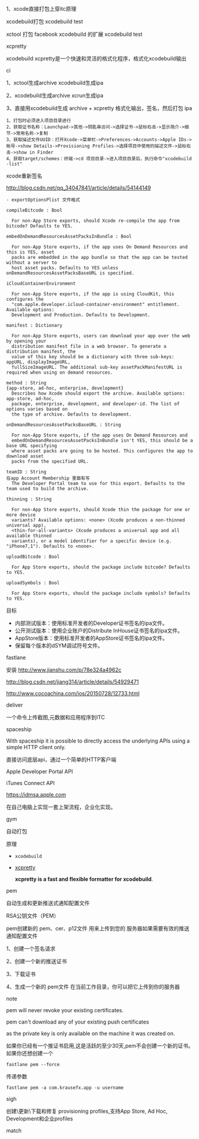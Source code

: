 1、xcode直接打包上穿itc原理







xcodebuild打包  xcodebuild test

xctool 打包  facebook  xcodebuild 的扩展   xcodebuild test

xcpretty

xcodebuild xcpretty是一个快速和灵活的格式化程序，格式化xcodebuild输出

 ci



1、xctool生成archive xcodebuild生成ipa

2、xcodebuild生成archive xcrun生成ipa

3、直接用xcodebuild生成 archive + xcpretty 格式化输出，签名，然后打包 ipa 



```
1、打包时必须进入项目目录进行
2、获取证书名称：Launchpad->其他->钥匙串访问->选择证书->鼠标右击->显示简介->细节->常用名称->复制
3、获取描述文件UUID：打开Xcode->菜单栏->Preferences->Accounts->Apple IDs->帐号->show Details->Provisioning Profiles->选择项目中使用的描述文件->鼠标右击->show in Finder
4、获取target/schemes：终端->cd 项目目录->进入项目目录后，执行命令"xcodebuild -list"
```



xcode重新签名

http://blog.csdn.net/qq_34047841/article/details/54144149



```
- exportOptionsPlist 文件格式

compileBitcode : Bool

  For non-App Store exports, should Xcode re-compile the app from bitcode? Defaults to YES.

embedOnDemandResourcesAssetPacksInBundle : Bool

  For non-App Store exports, if the app uses On Demand Resources and this is YES, asset   
  packs are embedded in the app bundle so that the app can be tested without a server to   
  host asset packs. Defaults to YES unless onDemandResourcesAssetPacksBaseURL is specified.

iCloudContainerEnvironment

  For non-App Store exports, if the app is using CloudKit, this configures the   
  "com.apple.developer.icloud-container-environment" entitlement. Available options:   
  Development and Production. Defaults to Development.

manifest : Dictionary

  For non-App Store exports, users can download your app over the web by opening your   
  distribution manifest file in a web browser. To generate a distribution manifest, the   
  value of this key should be a dictionary with three sub-keys: appURL, displayImageURL,   
  fullSizeImageURL. The additional sub-key assetPackManifestURL is required when using on demand resources.

method : String
{app-store, ad-hoc, enterprise, development}
  Describes how Xcode should export the archive. Available options: app-store, ad-hoc,   
  package, enterprise, development, and developer-id. The list of options varies based on   
  the type of archive. Defaults to development.

onDemandResourcesAssetPacksBaseURL : String

  For non-App Store exports, if the app uses On Demand Resources and   
  embedOnDemandResourcesAssetPacksInBundle isn't YES, this should be a base URL specifying   
  where asset packs are going to be hosted. This configures the app to download asset   
  packs from the specified URL.

teamID : String
在app Account Membership 里面有写 
  The Developer Portal team to use for this export. Defaults to the team used to build the archive.

thinning : String

  For non-App Store exports, should Xcode thin the package for one or more device   
  variants? Available options: <none> (Xcode produces a non-thinned universal app),   
  <thin-for-all-variants> (Xcode produces a universal app and all available thinned   
  variants), or a model identifier for a specific device (e.g. "iPhone7,1"). Defaults to <none>.

uploadBitcode : Bool

  For App Store exports, should the package include bitcode? Defaults to YES.

uploadSymbols : Bool

  For App Store exports, should the package include symbols? Defaults to YES.
```





目标

- 内部测试版本：使用标准开发者的Developer证书签名的ipa文件。
- 公开测试版本：使用企业账户的Distribute InHouse证书签名的ipa文件。
- AppStore版本：使用标准开发者的AppStore证书签名的ipa文件。
- 保留每个版本的dSYM调试符号文件。



fastlane

安装 http://www.jianshu.com/p/78e324a4962c



http://blog.csdn.net/jiang314/article/details/54929471



http://www.cocoachina.com/ios/20150728/12733.html

deliver

一个命令上传截图,元数据和应用程序到ITC



spaceship

With spaceship it is possible to directly access the underlying APIs using a simple HTTP client only.

直接访问底层api，通过一个简单的HTTP客户端



Apple Developer Portal API



iTunes Connect API



https://idmsa.apple.com



在自己电脑上实现一套上架流程，企业化实现。



gym

自动打包

原理

- `xcodebuild`

- [xcpretty](https://github.com/supermarin/xcpretty)

  **xcpretty is a fast and flexible formatter for xcodebuild**.



pem

自动生成和更新推送式通知配置文件

RSA公钥文件（PEM）

pem创建新的 pem、cer、p12文件 用来上传到您的 服务器如果需要有效的推送通知配置文件

1、创建一个签名请求

2、创建一个新的推送证书

3、下载证书

4、生成一个新的 pem文件 在当前工作目录，你可以把它上传到你的服务器

note 

pem will never revoke your existing certificates. 

pem can't download any of your existing push certificates

as the private key is only available on the machine it was created on.

如果你已经有一个推证书启用,这是活跃的至少30天,pem不会创建一个新的证书。如果你还想创建一个

```
fastlane pem --force
```

传递参数

```
fastlane pem -a com.krausefx.app -u username
```



sigh

创建\更新\下载和修复 provisioning profiles,支持App Store, Ad Hoc, Development和企业profiles







match



